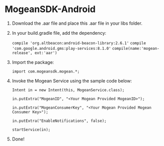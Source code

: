 # MogeanSDK-Android

1. Download the .aar file and place this .aar file in your libs folder. 
2. In your build.gradle file, add the dependency:

    `compile 'org.altbeacon:android-beacon-library:2.6.1'`
    `compile 'com.google.android.gms:play-services:8.1.0'`
    `compile(name:'mogean-release', ext:'aar')`

3. Import the package:

    `import com.mogeansdk.mogean.*;`


4. Invoke the Mogean Service using the sample code below: 

    `Intent in = new Intent(this, MogeanService.class);`
    
    `in.putExtra("MogeanID", "<Your Mogean Provided MogeanID>");`
    
    `in.putExtra("MogeanConsumerKey", "<Your Mogean Provided Mogean Consumer Key>");`
    
    `in.putExtra("EnableNotifications", false);`
    
    `startService(in);`

5. Done!
